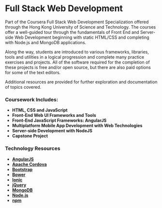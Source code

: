 # Full Stack Web Development

Part of the Coursera Full Stack Web Development Specialization offered through the Hong Kong University of Science and Technology. The courses offer a well-guided tour through the fundamentals of Front End and Server-side Web Development beginning with static HTML/CSS and completing with Node.js and MongoDB applications.

Along the way, students are introduced to various frameworks, libraries, tools and utilities in a logical progression and complete many practice exercises and projects. All of the software required for the completion of these projects is free and/or open source, but there are also paid options for some of the text editors.

Additional resources are provided for further exploration and documentation of topics covered.

### Coursework Includes:

- **HTML, CSS and JavaScript**
- **Front-End Web UI Frameworks and Tools**
- **Front-End JavaScript Frameworks: AngularJS**
- **Multiplatform Mobile App Development with Web Technologies**
- **Server-side Development with NodeJS** 
- **Capstone Project**

### Technology Resources

- **<a href="https://angularjs.org/" target="_blank" title="AngularJS">AngularJS</a>**
- **<a href="https://cordova.apache.org/" target="_blank" title="Apache Cordova">Apache Cordova</a>**
- **<a href="http://getbootstrap.com/" target="_blank" title="Bootstrap">Bootstrap</a>**
- **<a href="http://bower.io/" target="_blank" title="Bower">Bower</a>**
- **<a href="http://ionicframework.com/" target="_blank" title="Ionic">Ionic</a>**
- **<a href="https://jquery.com/" target="_blank" title="jQuery">jQuery</a>**
- **<a href="https://www.mongodb.com/" target="_blank" title="MongoDB">MongoDB</a>**
- **<a href="https://nodejs.org/" target="_blank" title="Node">Node.js</a>**
- **<a href="https://www.npmjs.com/" target="_blank" title="npm">npm</a>**









